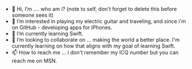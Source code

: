 - 👋 Hi, I’m .... who am i? (note to self, don't forget to delete this before someone sees it)
- 👀 I’m interested in playing my electric guitar and traveling, and since i'm on GitHub - developing apps for iPhones.
- 🌱 I’m currently learning Swift. 
- 💞️ I’m looking to collaborate on ... making the world a better place. I'm currently learning on how that aligns with my goal of learning Swift.
- 📫 How to reach me ... i don't remember my ICQ number but you can reach me on MSN.

<!---
patternUnknown/patternUnknown is a ✨ special ✨ repository because its `README.md` (this file) appears on your GitHub profile.
You can click the Preview link to take a look at your changes.
--->
